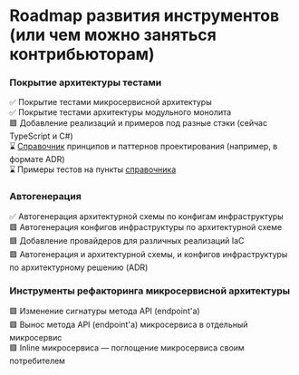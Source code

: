 # Roadmap развития инструментов (или чем можно заняться контрибьюторам)

### Покрытие архитектуры тестами
✅ Покрытие тестами микросервисной архитектуры<br/>
✅ Покрытие тестами архитектуры модульного монолита<br/>
🟩 Добавление реализаций и примеров под разные стэки (сейчас TypeScript и C#)<br/>
⌛ [Справочник](https://github.com/Byndyusoft/aact/blob/main/patterns.md) принципов и паттернов проектирования (например, в формате ADR)<br/>
⌛ Примеры тестов на пункты [справочника](https://github.com/Byndyusoft/aact/blob/main/patterns.md)

### Автогенерация
✅ Автогенерация архитектурной схемы по конфигам инфраструктуры<br/>
🟩 Автогенерация конфигов инфраструктуры по архитектурной схеме<br/>
🟩 Добавление провайдеров для различных реализаций IaC<br/>
🟩 Автогенерация и архитектурной схемы, и конфигов инфраструктуры по архитектурному решению (ADR)

### Инструменты рефакторинга микросервисной архитектуры
🟩 Изменение сигнатуры метода API (endpoint'а)<br/>
🟩 Вынос метода API (endpoint'а) микросервиса в отдельный микросервис<br/>
🟩 Inline микросервиса — поглощение микросервиса своим потребителем
